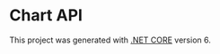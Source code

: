 # Chart API

This project was generated with [.NET CORE]([https://github.com/angular/angular-cli](https://docs.microsoft.com/en-us/dotnet/core/compatibility/6.0)) version 6.
